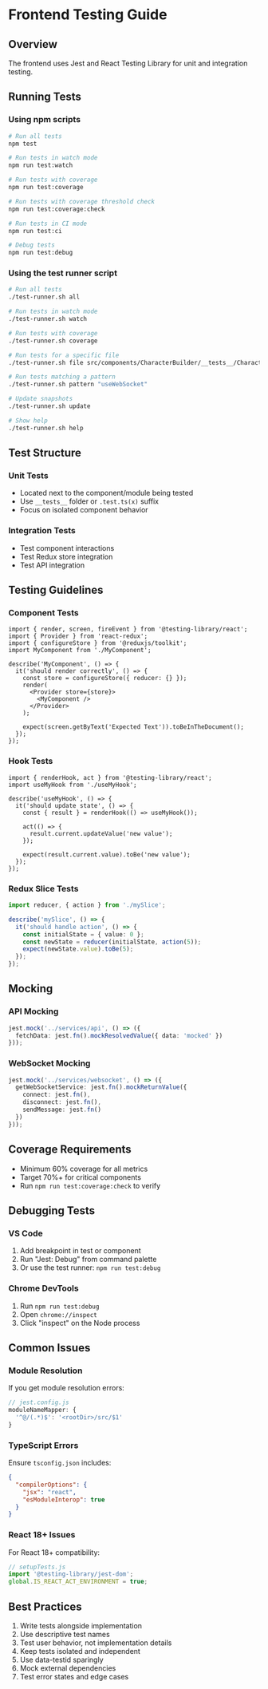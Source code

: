 # Frontend Testing Guide

## Overview
The frontend uses Jest and React Testing Library for unit and integration testing.

## Running Tests

### Using npm scripts
```bash
# Run all tests
npm test

# Run tests in watch mode
npm run test:watch

# Run tests with coverage
npm run test:coverage

# Run tests with coverage threshold check
npm run test:coverage:check

# Run tests in CI mode
npm run test:ci

# Debug tests
npm run test:debug
```

### Using the test runner script
```bash
# Run all tests
./test-runner.sh all

# Run tests in watch mode
./test-runner.sh watch

# Run tests with coverage
./test-runner.sh coverage

# Run tests for a specific file
./test-runner.sh file src/components/CharacterBuilder/__tests__/CharacterBuilder.test.tsx

# Run tests matching a pattern
./test-runner.sh pattern "useWebSocket"

# Update snapshots
./test-runner.sh update

# Show help
./test-runner.sh help
```

## Test Structure

### Unit Tests
- Located next to the component/module being tested
- Use `__tests__` folder or `.test.ts(x)` suffix
- Focus on isolated component behavior

### Integration Tests
- Test component interactions
- Test Redux store integration
- Test API integration

## Testing Guidelines

### Component Tests
```tsx
import { render, screen, fireEvent } from '@testing-library/react';
import { Provider } from 'react-redux';
import { configureStore } from '@reduxjs/toolkit';
import MyComponent from './MyComponent';

describe('MyComponent', () => {
  it('should render correctly', () => {
    const store = configureStore({ reducer: {} });
    render(
      <Provider store={store}>
        <MyComponent />
      </Provider>
    );
    
    expect(screen.getByText('Expected Text')).toBeInTheDocument();
  });
});
```

### Hook Tests
```tsx
import { renderHook, act } from '@testing-library/react';
import useMyHook from './useMyHook';

describe('useMyHook', () => {
  it('should update state', () => {
    const { result } = renderHook(() => useMyHook());
    
    act(() => {
      result.current.updateValue('new value');
    });
    
    expect(result.current.value).toBe('new value');
  });
});
```

### Redux Slice Tests
```ts
import reducer, { action } from './mySlice';

describe('mySlice', () => {
  it('should handle action', () => {
    const initialState = { value: 0 };
    const newState = reducer(initialState, action(5));
    expect(newState.value).toBe(5);
  });
});
```

## Mocking

### API Mocking
```ts
jest.mock('../services/api', () => ({
  fetchData: jest.fn().mockResolvedValue({ data: 'mocked' })
}));
```

### WebSocket Mocking
```ts
jest.mock('../services/websocket', () => ({
  getWebSocketService: jest.fn().mockReturnValue({
    connect: jest.fn(),
    disconnect: jest.fn(),
    sendMessage: jest.fn()
  })
}));
```

## Coverage Requirements
- Minimum 60% coverage for all metrics
- Target 70%+ for critical components
- Run `npm run test:coverage:check` to verify

## Debugging Tests

### VS Code
1. Add breakpoint in test or component
2. Run "Jest: Debug" from command palette
3. Or use the test runner: `npm run test:debug`

### Chrome DevTools
1. Run `npm run test:debug`
2. Open `chrome://inspect`
3. Click "inspect" on the Node process

## Common Issues

### Module Resolution
If you get module resolution errors:
```js
// jest.config.js
moduleNameMapper: {
  '^@/(.*)$': '<rootDir>/src/$1'
}
```

### TypeScript Errors
Ensure `tsconfig.json` includes:
```json
{
  "compilerOptions": {
    "jsx": "react",
    "esModuleInterop": true
  }
}
```

### React 18+ Issues
For React 18+ compatibility:
```js
// setupTests.js
import '@testing-library/jest-dom';
global.IS_REACT_ACT_ENVIRONMENT = true;
```

## Best Practices
1. Write tests alongside implementation
2. Use descriptive test names
3. Test user behavior, not implementation details
4. Keep tests isolated and independent
5. Use data-testid sparingly
6. Mock external dependencies
7. Test error states and edge cases